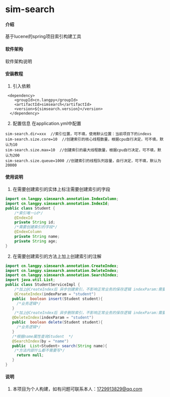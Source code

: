 # sim-search

#### 介绍
基于lucene的spring项目索引构建工具


#### 软件架构
软件架构说明


#### 安装教程

1.  引入依赖
```
 <dependency>
    <groupId>cn.langpy</groupId>
    <artifactId>simsearch</artifactId>
    <version>${simsearch.version}</version>
  </dependency>
```
2.  配置信息
在application.yml中配置
```
sim-search.dir=xxx  //索引位置，可不填，使用默认位置：当前项目下的indexs
sim-search.size.core=10  //创建索引的核心线程数量，根据cpu自行决定，可不填，默认为10
sim-search.size.max=10  //创建索引的最大线程数量，根据cpu自行决定，可不填，默认为200
sim-search.size.queue=1000 //创建索引的线程队列容量，自行决定，可不填，默认为20000
```

#### 使用说明
1.  在需要创建索引的实体上标注需要创建索引的字段
```java
import cn.langpy.simsearch.annotation.IndexColumn;
import cn.langpy.simsearch.annotation.IndexId;
public class Student {
    /*索引唯一id*/
    @IndexId 
    private String id;
    /*需要创建索引的字段*/
    @IndexColumn
    private String name;
    private String age;
}
```
2.  在需要创建索引的方法上加上创建索引的注解
```java
import cn.langpy.simsearch.annotation.CreateIndex;
import cn.langpy.simsearch.annotation.DeleteIndex;
import cn.langpy.simsearch.annotation.SearchIndex;
import java.util.List;
public class StudentServiceImpl {
    /*加上@CreateIndex后 异步创建索引，不影响正常业务的保存逻辑 indexParam:需要创建索引的参数*/
    @CreateIndex(indexParam = "student")
   public  boolean insert(Student student){
     /*业务逻辑*/
   }
    /*加上@CreateIndex后 异步删除索引，不影响正常业务的保存逻辑 indexParam:需要删除索引的参数*/
   @DeleteIndex(indexParam = "student")
   public  boolean delete(Student student){
     /*业务逻辑*/
   }
   /*根据name属性查询Student  */
   @SearchIndex(by = "name")
   public  List<Student> search(String name){
    /*方法内部什么都不需要写*/
     return null;
   }
}
```

#### 说明

1.  本项目为个人构建，如有问题可联系本人：1729913829@qq.com
